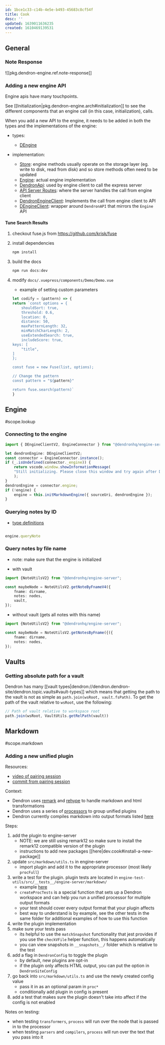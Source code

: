 ```yaml
---
id: 1bce1c33-c14b-4e5e-b493-45683c8cf54f
title: Cook
desc: ''
updated: 1639011636235
created: 1610469139531
---
```

## General

### Note Response

![[pkg.dendron-engine.ref.note-response]]


### Adding a new engine API

Engine apis have many touchpoints. 

See [[Initialization|pkg.dendron-engine.arch#initialization]] to see the different components that an engine call (in this case, initialization), calls. 

When you add a new API to the engine, it needs to be added in both the types and the implementations of the engine:

- types:
   - [DEngine](https://github.com/dendronhq/dendron/blob/master/packages/common-all/src/types/typesv2.ts)

- implementation:
   - [Store](https://github.com/dendronhq/dendron/blob/dev/packages/engine-server/src/drivers/file/storev2.ts#L1:L1): engine methods usually operate on the storage layer (eg. write to disk, read from disk) and so store methods often need to be updated
   - [Engine](https://github.com/dendronhq/dendron/blob/dev/packages/engine-server/src/enginev2.ts#L68:L68): actual engine implementation
   - [DendronApi](https://github.com/dendronhq/dendron/blob/dev/packages/common-all/src/api.ts#L264:L264): used by engine client to call the express server 
   - [API Server Routes](https://github.com/dendronhq/dendron/tree/master/packages/api-server/src/routes): where the server handles the call from engine client
   - [DendronEngineClient](https://github.com/dendronhq/dendron/blob/master/packages/engine-server/src/engineClient.ts#L55): Implements the call from engine client to API
   - [DEngineClient](https://github.com/dendronhq/dendron/blob/dev/packages/engine-server/src/engineClient.ts#L55:L55): wrapper around `DendronAPI` that mirrors the `Engine` API

#### Tune Search Results

1. checkout fuse.js from <https://github.com/krisk/fuse>
2. install dependencies 
   ```bash
   npm install
   ```
3. build the docs
   ```bash
   npm run docs:dev
   ```
4. modify `docs/.vuepress/components/Demo/Demo.vue`

   - example of setting custom parameters

   ```js
   let codify = (pattern) => {
   return `const options = {
       shouldSort: true,
       threshold: 0.6,
       location: 0,
       distance: 50,
       maxPatternLength: 32,
       minMatchCharLength: 2,
       useExtendedSearch: true,
       includeScore: true,
   keys: [
       "title",
   ]
   };

   const fuse = new Fuse(list, options);

   // Change the pattern
   const pattern = "${pattern}"

   return fuse.search(pattern)`
   }
   ```

## Engine
#scope.lookup

### Connecting to the engine

```ts
import { DEngineClientV2, EngineConnector } from "@dendronhq/engine-server";

let dendronEngine: DEngineClientV2;
const connector = EngineConnector.instance();
if (_.isUndefined(connector._engine)) {
    return vscode.window.showInformationMessage(
    "Still initializing. Please close this window and try again after Dendron has been initialized",
    );
}
dendronEngine = connector.engine;
if (!engine) {
    engine = this.initMarkdownEngine({ sourceUri, dendronEngine });
}
```

### Querying notes by ID

- [type definitions](https://github.com/dendronhq/dendron/blob/master/packages/common-all/src/types/typesv2.ts)

```ts

engine.queryNote

```

### Query notes by file name

- note: make sure that the engine is initialized

- with vault

```ts
import {NoteUtilsV2} from "@dendronhq/engine-server";

const maybeNode = NoteUtilsV2.getNoteByFnameV4({
    fname: dirname,
    notes: nodes,
    vault,
});
```

- without vault (gets all notes with this name)

```ts
import {NoteUtilsV2} from "@dendronhq/engine-server";

const maybeNode = NoteUtilsV2.getNotesByFname({({
    fname: dirname,
    notes: nodes,
});
```

## Vaults

### Getting absolute path for a vault

Dendron has many [[vault types|dendron://dendron.dendron-site/dendron.topic.vaults#vault-types]] which means that getting the path to the vault is not as simple as `path.join(wsRoot, vault.fsPath)`.
To get the path of the vault relative to `wsRoot`, use the following:
```ts
// Path of vault relative to workspace root
path.join(wsRoot, VaultUtils.getRelPath(vault))
```



## Markdown
#scope.markdown

### Adding a new unified plugin

<!-- - [pr example](https://github.com/dendronhq/dendron/pull/260)  -->

<!-- ea648849f94528d8000a31fd8b89ca8c89de2598 -->

Resources:

- [video of pairing session](https://youtu.be/mHkx17akuCg)
- [commit from pairing session](https://github.com/dendronhq/dendron/commit/ea648849f94528d8000a31fd8b89ca8c89de2598)

Context:

- Dendron uses [remark](https://github.com/remarkjs/remark) and [rehype](https://github.com/rehypejs/rehype) to handle markdown and html transformations
- Dendron uses a series of [processors](https://github.com/unifiedjs/unified#processor) to group unified plugins 
- Dendron currently compiles markdown into output formats listed [here](https://github.com/dendronhq/dendron/blob/master/packages/engine-server/src/markdown/types.ts#L28:L28)

Steps:

1. add the plugin to engine-server
   - NOTE: we are still using remark12 so make sure to install the remark12 compatible version of the plugin
   - instructions to add new packages [[here|dev.cook#install-a-new-package]]
2. update `src/markdown/utils.ts` in engine-server
   - import plugin and add it to the appropriate processor (most likely `procFull`)
3. write a test for the plugin. plugin tests are located in `engine-test-utils/src/__tests__/engine-server/markdown/`
   - example [here](https://github.com/dendronhq/dendron/blob/master/packages/engine-test-utils/src/__tests__/engine-server/markdown/container.spec.ts)
   - `createProcTests` is a special function that sets up a Dendron workspace and can help you run a unified processor for multiple output formats
   - your test should cover every output format that your plugin affects
   - best way to understand is by example, see the other tests in the same folder for additional examples of how to use this function
4. write the plugin implementation
5. make sure your tests pass
   - its helpful to use the `matchSnapshot` functionality that jest provides
     if you use the `checkVFile` helper function, this happens automatically
   - you can view snapshots in `__snapshots__/` folder which is relative to the test
6. add a flag in `DendronConfig` to toggle the plugin
   - by default, new plugins are opt-in
   - if the plugin only affects HTML output, you can put the option in `DendronSiteConfig`
7. go back into `src/markdown/utils.ts` and use the newly created config value
   - pass it in as an optional param in `proc*`
   - conditionally add plugin in config is present
8. add a test that makes sure the plugin doesn't take into affect if the config is not enabled 

Notes on testing:

- when testing `transformers`, `process` will run over the node that is passed in to the processor
- when testing `parsers` and `compilers`, `process` will run over the text that you pass into it 
